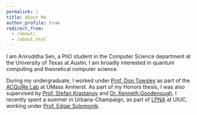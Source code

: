 ```yaml
---
permalink: /
title: About Me
author_profile: true
redirect_from: 
  - /about/
  - /about.html
---
```


I am Aniruddha Sen, a PhD student in the Computer Science department at the University of Texas at Austin. I am broadly interested in quantum computing and theoretical computer science.

During my undergraduate, I worked under [Prof. Don Towsley](https://www.cics.umass.edu/faculty/directory/towsley_donald) as part of the [ACQuIRe Lab](https://acquire.cs.umass.edu) at UMass Amherst. As part of my Honors thesis, I was also supervised by [Prof. Stefan Krastanov](https://lab.krastanov.org) and [Dr. Kenneth Goodenough](https://sites.google.com/view/kdgoodenough/home). I recently spent a summer in Urbana-Champaign, as part of [LPNA](http://lpna.cs.illinois.edu) at UIUC, working under [Prof. Edgar Solomonik](https://solomonik.cs.illinois.edu).

